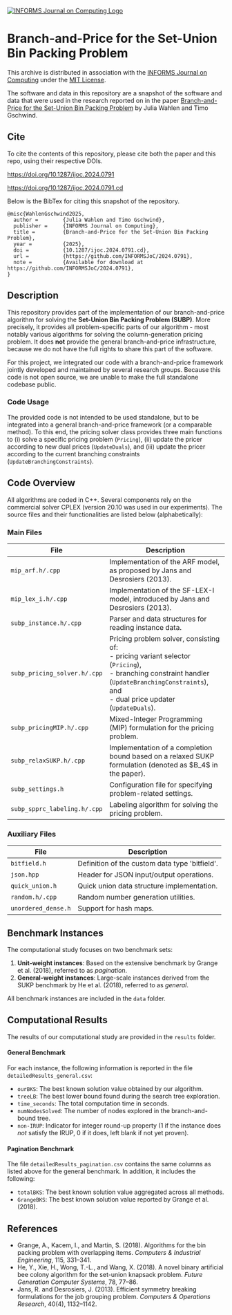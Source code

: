 [![INFORMS Journal on Computing Logo](https://INFORMSJoC.github.io/logos/INFORMS_Journal_on_Computing_Header.jpg)](https://pubsonline.informs.org/journal/ijoc)

# Branch-and-Price for the Set-Union Bin Packing Problem

This archive is distributed in association with the [INFORMS Journal on
Computing](https://pubsonline.informs.org/journal/ijoc) under the [MIT License](LICENSE.txt).

The software and data in this repository are a snapshot of the software and data
that were used in the research reported on in the paper 
[Branch-and-Price for the Set-Union Bin Packing Problem](https://doi.org/10.1287/ijoc.2024.0791) by Julia Wahlen and Timo Gschwind. 


## Cite

To cite the contents of this repository, please cite both the paper and this repo, using their respective DOIs.

https://doi.org/10.1287/ijoc.2024.0791

https://doi.org/10.1287/ijoc.2024.0791.cd

Below is the BibTex for citing this snapshot of the repository.

```
@misc{WahlenGschwind2025,
  author =        {Julia Wahlen and Timo Gschwind},
  publisher =     {INFORMS Journal on Computing},
  title =         {Branch-and-Price for the Set-Union Bin Packing Problem},
  year =          {2025},
  doi =           {10.1287/ijoc.2024.0791.cd},
  url =           {https://github.com/INFORMSJoC/2024.0791},
  note =          {Available for download at https://github.com/INFORMSJoC/2024.0791},
}  
```

## Description

This repository provides part of the implementation of our branch-and-price algorithm for solving the **Set-Union Bin Packing Problem (SUBP)**.
More precisely, it provides all problem-specific parts of our algorithm - most notably various algorithms for solving the column-generation pricing problem.
It does **not** provide the general branch-and-price infrastructure, because we do not have the full rights to share this part of the software.

For this project, we integrated our code with a branch-and-price framework jointly developed and maintained by several research groups. 
Because this code is not open source, we are unable to make the full standalone codebase public.

### Code Usage

The provided code is not intended to be used standalone, but to be integrated into a general branch-and-price framework (or a comparable method).
To this end, the pricing solver class provides three main functions to (i) solve a specific pricing problem (`Pricing`), (ii) update the pricer according to new dual prices (`UpdateDuals`), and (iii) update the pricer according to the current branching constraints (`UpdateBranchingConstraints`).


## Code Overview

All algorithms are coded in C++. Several components rely on the commercial solver CPLEX (version 20.10 was used in our experiments). 
The source files and their functionalities are listed below (alphabetically):

### Main Files

| File | Description |
|------|-------------|
| `mip_arf.h/.cpp` | Implementation of the ARF model, as proposed by Jans and Desrosiers (2013). |
| `mip_lex_i.h/.cpp` | Implementation of the SF-LEX-I model, introduced by Jans and Desrosiers (2013). |   
| `subp_instance.h/.cpp` | Parser and data structures for reading instance data. |
| `subp_pricing_solver.h/.cpp` | Pricing problem solver, consisting of:<br> - pricing variant selector (`Pricing`), <br> - branching constraint handler (`UpdateBranchingConstraints`), and <br> - dual price updater (`UpdateDuals`). |
| `subp_pricingMIP.h/.cpp` | Mixed-Integer Programming (MIP) formulation for the pricing problem. |
| `subp_relaxSUKP.h/.cpp` | Implementation of a completion bound based on a relaxed SUKP formulation (denoted as \$B_4\$ in the paper). |
| `subp_settings.h` | Configuration file for specifying problem-related settings. |
| `subp_spprc_labeling.h/.cpp` | Labeling algorithm for solving the pricing problem. |

### Auxiliary Files

| File | Description |
|------|-------------|
| `bitfield.h` | Definition of the custom data type 'bitfield'. |
| `json.hpp` | Header for JSON input/output operations. |
| `quick_union.h` | Quick union data structure implementation. |
| `random.h/.cpp` | Random number generation utilities. |
| `unordered_dense.h` | Support for hash maps. |



## Benchmark Instances

The computational study focuses on two benchmark sets:

1. **Unit-weight instances**: Based on the extensive benchmark by Grange et al. (2018), referred to as *pagination*.
2. **General-weight instances**: Large-scale instances derived from the SUKP benchmark by He et al. (2018), referred to as *general*.

All benchmark instances are included in the `data` folder.


## Computational Results

The results of our computational study are provided in the `results` folder.

#### General Benchmark

For each instance, the following information is reported in the file `detailedResults_general.csv`:

- `ourBKS`: The best known solution value obtained by our algorithm.
- `treeLB`: The best lower bound found during the search tree exploration.
- `time_seconds`: The total computation time in seconds.
- `numNodesSolved`: The number of nodes explored in the branch-and-bound tree.
- `non-IRUP`: Indicator for integer round-up property (1 if the instance does *not* satisfy the IRUP, 0 if it does, left blank if not yet proven).

#### Pagination Benchmark

The file `detailedResults_pagination.csv` contains the same columns as listed above for the general benchmark. In addition, it includes the following:

- `totalBKS`: The best known solution value aggregated across all methods.
- `GrangeBKS`: The best known solution value reported by Grange et al. (2018).


## References

- Grange, A., Kacem, I., and Martin, S. (2018). Algorithms for the bin packing problem with overlapping items. *Computers & Industrial Engineering*, 115, 331–341.
- He, Y., Xie, H., Wong, T.-L., and Wang, X. (2018). A novel binary artificial bee colony algorithm for the set-union knapsack problem. *Future Generation Computer Systems*, 78, 77–86.
- Jans, R. and Desrosiers, J. (2013). Efficient symmetry breaking formulations for the job grouping problem. *Computers & Operations Research*, 40(4), 1132–1142.
